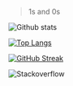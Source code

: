 > 1s and 0s

![Github stats](https://github-readme-stats.vercel.app/api?username=andwati&theme=transparent&show_icons=true&include_all_commits=true&count_private=true)

[![Top Langs](https://github-readme-stats.vercel.app/api/top-langs/?username=andwati&hide=html,css,scss,xslt,makefile,procfile,sass&layout=compact&theme=transparent&card_width=450)](https://github.com/anuraghazra/github-readme-stats)

[![GitHub Streak](https://streak-stats.demolab.com?user=andwati&theme=city-lights)](https://git.io/streak-stats)

![Stackoverflow](https://stackoverflow-card.vercel.app/?userID=12246264&theme=tomorrownight)
